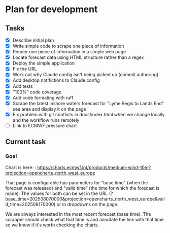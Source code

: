 # Plan for development

## Tasks

- [x] Describe initial plan
- [x] Write simple code to scrape one piece of information
- [x] Render one piece of information in a simple web page
- [x] Locate forecast data using HTML structure rather than a regex
- [x] Deploy the simple application
- [x] Fix the URL
- [x] Work out why Claude config isn't being picked up (commit authoring)
- [x] Add desktop notifictions to Claude config
- [x] Add tests
- [x] "100%" code coverage
- [x] Add code formating with ruff
- [x] Scrape the latest inshore waters forecast for "Lyme Regis to Lands End" sea area and display it on the page
- [x] Fix problem with git conflicts in docs/index.html when we change locally and the workflow runs remotely
- [ ] Link to ECMWF pressure chart

## Current task

### Goal

Chart is here: : https://charts.ecmwf.int/products/medium-wind-10m?projection=opencharts_north_west_europe

That page is configurable has parameters for "base time" (when the forecast was released)
and "valid time" (the time for which the forecast is made).
The values for both can be set in the URL (?base_time=202508070000&projection=opencharts_north_west_europe&valid_time=202508170000)
or in dropdowns on the page.

We are always interested in the most recent forecast (base time).
The scrapper should check what that time is and annotate the link with that time so we know if it's worth checking the charts.
